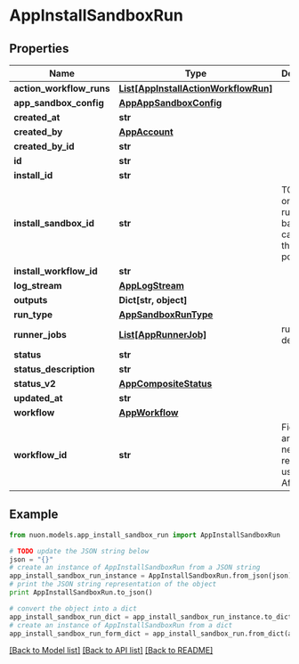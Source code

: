 # AppInstallSandboxRun


## Properties

Name | Type | Description | Notes
------------ | ------------- | ------------- | -------------
**action_workflow_runs** | [**List[AppInstallActionWorkflowRun]**](AppInstallActionWorkflowRun.md) |  | [optional] 
**app_sandbox_config** | [**AppAppSandboxConfig**](AppAppSandboxConfig.md) |  | [optional] 
**created_at** | **str** |  | [optional] 
**created_by** | [**AppAccount**](AppAccount.md) |  | [optional] 
**created_by_id** | **str** |  | [optional] 
**id** | **str** |  | [optional] 
**install_id** | **str** |  | [optional] 
**install_sandbox_id** | **str** | TODO: once we run a backfill we can make this non pointer | [optional] 
**install_workflow_id** | **str** |  | [optional] 
**log_stream** | [**AppLogStream**](AppLogStream.md) |  | [optional] 
**outputs** | **Dict[str, object]** |  | [optional] 
**run_type** | [**AppSandboxRunType**](AppSandboxRunType.md) |  | [optional] 
**runner_jobs** | [**List[AppRunnerJob]**](AppRunnerJob.md) | runner details | [optional] 
**status** | **str** |  | [optional] 
**status_description** | **str** |  | [optional] 
**status_v2** | [**AppCompositeStatus**](AppCompositeStatus.md) |  | [optional] 
**updated_at** | **str** |  | [optional] 
**workflow** | [**AppWorkflow**](AppWorkflow.md) |  | [optional] 
**workflow_id** | **str** | Fields that are de-nested at read time using AfterQuery | [optional] 

## Example

```python
from nuon.models.app_install_sandbox_run import AppInstallSandboxRun

# TODO update the JSON string below
json = "{}"
# create an instance of AppInstallSandboxRun from a JSON string
app_install_sandbox_run_instance = AppInstallSandboxRun.from_json(json)
# print the JSON string representation of the object
print AppInstallSandboxRun.to_json()

# convert the object into a dict
app_install_sandbox_run_dict = app_install_sandbox_run_instance.to_dict()
# create an instance of AppInstallSandboxRun from a dict
app_install_sandbox_run_form_dict = app_install_sandbox_run.from_dict(app_install_sandbox_run_dict)
```
[[Back to Model list]](../README.md#documentation-for-models) [[Back to API list]](../README.md#documentation-for-api-endpoints) [[Back to README]](../README.md)


